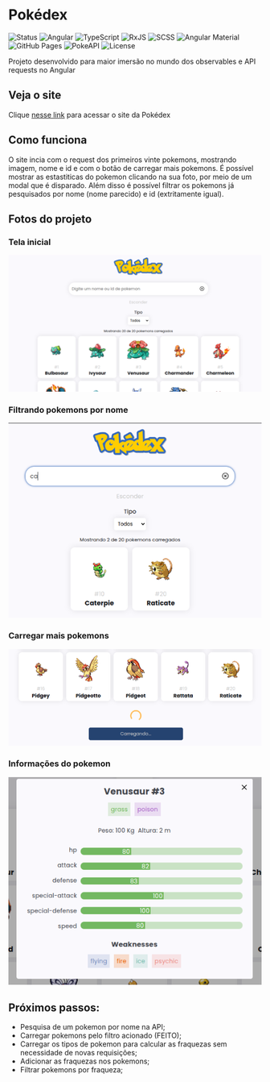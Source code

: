 # Pokédex

![Status](https://img.shields.io/badge/Status-Concluído-brightgreen?style=for-the-badge)
![Angular](https://img.shields.io/badge/Angular-17-DD0031?style=for-the-badge&logo=angular&logoColor=white)
![TypeScript](https://img.shields.io/badge/TypeScript-007ACC?style=for-the-badge&logo=typescript&logoColor=white)
![RxJS](https://img.shields.io/badge/RxJS-B7178C?style=for-the-badge&logo=reactivex&logoColor=white)
![SCSS](https://img.shields.io/badge/SCSS-CC6699?style=for-the-badge&logo=sass&logoColor=white)
![Angular Material](https://img.shields.io/badge/Angular%20Material-3F51B5?style=for-the-badge&logo=angular&logoColor=white)
![GitHub Pages](https://img.shields.io/badge/GitHub%20Pages-222222?style=for-the-badge&logo=githubpages&logoColor=white)
![PokeAPI](https://img.shields.io/badge/PokeAPI-EF5350?style=for-the-badge&logo=pokemon&logoColor=white)
![License](https://img.shields.io/badge/License-MIT-yellow?style=for-the-badge)

Projeto desenvolvido para maior imersão no mundo dos observables e API requests no Angular

## Veja o site

Clique [nesse link](https://ramon-erik.github.io/personal-pokedex/) para acessar o site da Pokédex

## Como funciona

O site incia com o request dos primeiros vinte pokemons, mostrando imagem, nome e id e com o botão de carregar mais pokemons. É possível mostrar as estastiticas do pokemon clicando na sua foto, por meio de um modal que é disparado. Além disso é possível filtrar os pokemons já pesquisados por nome (nome parecido) e id (extritamente igual).

## Fotos do projeto

### Tela inicial
![lista inicial](./public/readme/lista.png)

### Filtrando pokemons por nome

![lista inicial](./public/readme/filtros.png)

### Carregar mais pokemons

![lista inicial](./public/readme/loading.png)

### Informações do pokemon

![lista inicial](./public/readme/dialog.png)

## Próximos passos:

- Pesquisa de um pokemon por nome na API;
- Carregar pokemons pelo filtro acionado (FEITO);
- Carregar os tipos de pokemon para calcular as fraquezas sem  necessidade de novas requisições;
- Adicionar as fraquezas nos pokemons;
- Filtrar pokemons por fraqueza;